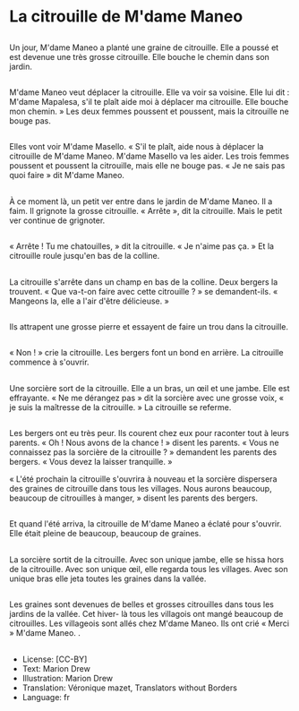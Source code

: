 # La citrouille de M'dame Maneo

##
Un jour, M'dame Maneo a planté
une graine de citrouille. Elle a
poussé et est devenue une très
grosse citrouille. Elle bouche le
chemin dans son jardin.

##
M'dame Maneo veut déplacer la
citrouille. Elle va voir sa voisine. Elle
lui dit : M'dame Mapalesa, s'il te
plaît aide moi à déplacer ma
citrouille. Elle bouche mon chemin. »
Les deux femmes poussent et
poussent, mais la citrouille ne
bouge pas.

##
Elles vont voir M'dame Masello. « S'il
te plaît, aide nous à déplacer la
citrouille de M'dame Maneo.
M'dame Masello va les aider. Les
trois femmes poussent et poussent
la citrouille, mais elle ne bouge pas.
« Je ne sais pas quoi faire » dit
M'dame Maneo.

##
À ce moment là, un petit ver entre
dans le jardin de M'dame Maneo. Il
a faim. Il grignote la grosse
citrouille. « Arrête », dit la citrouille.
Mais le petit ver continue de
grignoter.

##
« Arrête ! Tu me chatouilles, » dit la
citrouille. « Je n'aime pas ça. » Et la
citrouille roule jusqu'en bas de la
colline.

##
La citrouille s'arrête dans un champ
en bas de la colline. Deux bergers la
trouvent. « Que va-t-on faire avec
cette citrouille ? » se demandent-ils.
« Mangeons la, elle a l'air d'être
délicieuse. »

##
Ils attrapent une grosse pierre et
essayent de faire un trou dans la
citrouille.

##
« Non ! » crie la citrouille. Les bergers
font un bond en arrière. La citrouille
commence à s'ouvrir.

##
Une sorcière sort de la citrouille.
Elle a un bras, un œil et une jambe.
Elle est effrayante. « Ne me
dérangez pas » dit la sorcière avec
une grosse voix, « je suis la
maîtresse de la citrouille. » La
citrouille se referme.

##
Les bergers ont eu très peur. Ils
courent chez eux pour raconter tout
à leurs parents. « Oh ! Nous avons de
la chance ! » disent les parents.
« Vous ne connaissez pas la sorcière
de la citrouille ? » demandent les
parents des bergers. « Vous devez la
laisser tranquille. »

« L'été prochain la citrouille s'ouvrira à nouveau et la sorcière
dispersera des graines de citrouille dans tous les villages. Nous
aurons beaucoup, beaucoup de citrouilles à manger, » disent les
parents des bergers.

##
Et quand l'été arriva, la citrouille de
M'dame Maneo a éclaté pour
s'ouvrir. Elle était pleine de
beaucoup, beaucoup de graines.

##
La sorcière sortit de la citrouille.
Avec son unique jambe, elle se
hissa hors de la citrouille. Avec son
unique œil, elle regarda tous les
villages. Avec son unique bras elle
jeta toutes les graines dans la
vallée.

##
Les graines sont devenues de belles
et grosses citrouilles dans tous les
jardins de la vallée. Cet hiver- là
tous les villagois ont mangé
beaucoup de citrouilles.
Les villageois sont allés chez
M'dame Maneo. Ils ont crié « Merci »
M'dame Maneo.
.

##
* License: [CC-BY]
* Text: Marion Drew
* Illustration: Marion Drew
* Translation: Véronique mazet, Translators without Borders
* Language: fr
